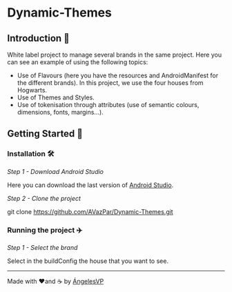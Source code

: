 # Dynamic-Themes
## **Introduction 🎉**

White label project to manage several brands in the same project. Here you can see an example of using the following topics:

- Use of Flavours (here you have the resources and AndroidManifest for the different brands). In this project, we use the four houses from Hogwarts.
- Use of Themes and Styles.
- Use of tokenisation through attributes (use of semantic colours, dimensions, fonts, margins...).

## **Getting Started 🚀**

### **Installation 🛠**

*Step 1 - Download Android Studio*

Here you can download the last version of [Android Studio](https://developer.android.com/studio?gclid=Cj0KCQjwgYSTBhDKARIsAB8KukvJlc5-W9QngyE4rQSmm2mvx4rpcchIF9l0abHu4FVC55MxZEcOKX0aAlH6EALw_wcB&gclsrc=aw.ds).

*Step 2 - Clone the project*

git clone https://github.com/AVazPar/Dynamic-Themes.git

### **Running the project ✈️**

*Step 1 - Select the brand*

Select in the buildConfig the house that you want to see.


---

Made with ❤️and ☕ by [ÁngelesVP](https://github.com/AVazPar)
